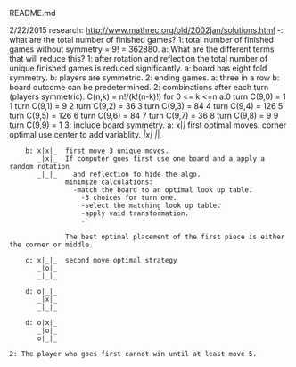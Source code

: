 README.md

2/22/2015
  research:
  http://www.mathrec.org/old/2002jan/solutions.html
    -: what are the total number of finished games?
      1: total number of finished games without symmetry = 9! = 362880.
        a: What are the different terms that will reduce this?
          1: after rotation and reflection the total number of unique finished games is reduced significantly.
            a: board has eight fold symmetry.
            b: players are symmetric.
          2: ending games.
            a: three in a row
            b: board outcome can be predetermined.
      2: combinations after each turn (players symmetric). C(n,k) = n!/(k!(n-k)!) for 0 <= k <=n
        a:0 turn C(9,0) = 1
          1 turn C(9,1) = 9
          2 turn C(9,2) = 36
          3 turn C(9,3) = 84
          4 turn C(9,4) = 126
          5 turn C(9,5) = 126
          6 turn C(9,6) = 84
          7 turn C(9,7) = 36
          8 turn C(9,8) = 9
          9 turn C(9,9) = 1
      3: include board symmetry.
        a: x|_|_  first optimal moves. corner optimal use center to add variablity.
           _|x|_
           _|_|_

        b: x|x|_  first move 3 unique moves.
           _|x|_  If computer goes first use one board and a apply a random rotation
           _|_|_    and reflection to hide the algo.
                  minimize calculations:
                    -match the board to an optimal look up table.
                      -3 choices for turn one.
                      -select the matching look up table.
                      -apply vaid transformation.
                      -

                  The best optimal placement of the first piece is either the corner or middle.

        c: x|_|_  second move optimal strategy
           _|o|_
           _|_|_

        d: o|_|_
           _|x|_
           _|_|_

        d: o|x|_
           _|o|_
           o|_|_

    2: The player who goes first cannot win until at least move 5.
